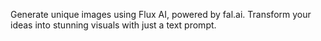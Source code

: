 Generate unique images using Flux AI, powered by fal.ai. Transform your ideas into stunning visuals with just a text prompt.
